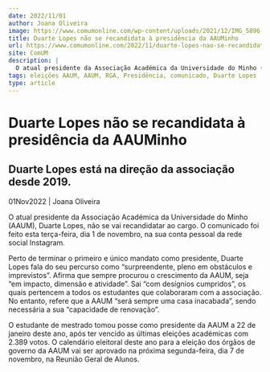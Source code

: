 ```yaml
---
date: 2022/11/01
author: Joana Oliveira
image: https://www.comumonline.com/wp-content/uploads/2021/12/IMG_5896-scaled-e1638557448476-1500x754.jpg
title: Duarte Lopes não se recandidata à presidência da AAUMinho
url: https://www.comumonline.com/2022/11/duarte-lopes-nao-se-recandidata-a-presidencia-da-aauminho/
site: ComUM
description: |
  O atual presidente da Associação Académica da Universidade do Minho (AAUM), Duarte Lopes, não se vai recandidatar ao cargo
tags: eleições AAUM, AAUM, RGA, Presidência, comunicado, Duarte Lopes
type: article
---
```



# Duarte Lopes não se recandidata à presidência da AAUMinho

## Duarte Lopes está na direção da associação desde 2019.

01Nov2022 | Joana Oliveira

O atual presidente da Associação Académica da Universidade do Minho (AAUM), Duarte Lopes, não se vai recandidatar ao cargo. O comunicado foi feito esta terça-feira, dia 1 de novembro, na sua conta pessoal da rede social Instagram.

Perto de terminar o primeiro e único mandato como presidente, Duarte Lopes fala do seu percurso como “surpreendente, pleno em obstáculos e imprevistos”. Afirma que sempre procurou o crescimento da AAUM, seja “em impacto, dimensão e atividade”. Sai “com desígnios cumpridos”, os quais pertencem a todos os estudantes que colaboraram com a associação. No entanto, refere que a AAUM “será sempre uma casa inacabada”, sendo necessária a sua “capacidade de renovação”.

O estudante de mestrado tomou posse como presidente da AAUM a 22 de janeiro deste ano, após ter vencido as últimas eleições académicas com 2.389 votos. O calendário eleitoral deste ano para a eleição dos órgãos de governo da AAUM vai ser aprovado na próxima segunda-feira, dia 7 de novembro, na Reunião Geral de Alunos.
